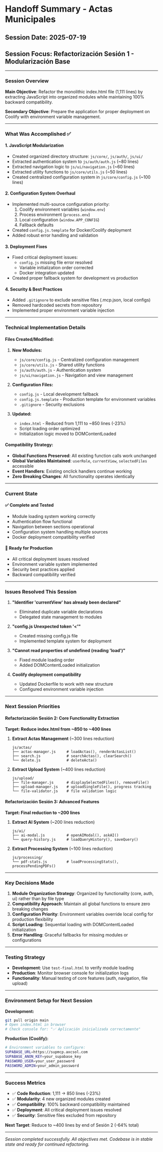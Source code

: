 # Handoff Summary - Actas Municipales

## Session Date: 2025-07-19
## Session Focus: Refactorización Sesión 1 - Modularización Base

---

### Session Overview
**Main Objective**: Refactor the monolithic index.html file (1,111 lines) by extracting JavaScript into organized modules while maintaining 100% backward compatibility.

**Secondary Objective**: Prepare the application for proper deployment on Coolify with environment variable management.

---

### What Was Accomplished ✅

#### 1. **JavaScript Modularization**
- Created organized directory structure: `js/core/`, `js/auth/`, `js/ui/`
- Extracted authentication system to `js/auth/auth.js` (~80 lines)
- Extracted navigation logic to `js/ui/navigation.js` (~60 lines)
- Extracted utility functions to `js/core/utils.js` (~50 lines)
- Created centralized configuration system in `js/core/config.js` (~100 lines)

#### 2. **Configuration System Overhaul**
- Implemented multi-source configuration priority:
  1. Coolify environment variables (`window.env`)
  2. Process environment (`process.env`)
  3. Local configuration (`window.APP_CONFIG`)
  4. Fallback defaults
- Created `config.js.template` for Docker/Coolify deployment
- Added robust error handling and validation

#### 3. **Deployment Fixes**
- Fixed critical deployment issues:
  - `config.js` missing file error resolved
  - Variable initialization order corrected
  - Docker integration updated
- Created proper fallback system for development vs production

#### 4. **Security & Best Practices**
- Added `.gitignore` to exclude sensitive files (.mcp.json, local configs)
- Removed hardcoded secrets from repository
- Implemented proper environment variable injection

---

### Technical Implementation Details

#### Files Created/Modified:
1. **New Modules:**
   - `js/core/config.js` - Centralized configuration management
   - `js/core/utils.js` - Shared utility functions
   - `js/auth/auth.js` - Authentication system
   - `js/ui/navigation.js` - Navigation and view management

2. **Configuration Files:**
   - `config.js` - Local development fallback
   - `config.js.template` - Production template for environment variables
   - `.gitignore` - Security exclusions

3. **Updated:**
   - `index.html` - Reduced from 1,111 to ~850 lines (-23%)
   - Script loading order optimized
   - Initialization logic moved to DOMContentLoaded

#### Compatibility Strategy:
- **Global Functions Preserved**: All existing function calls work unchanged
- **Global Variables Maintained**: `userRole`, `currentView`, `selectedFiles` accessible
- **Event Handlers**: Existing onclick handlers continue working
- **Zero Breaking Changes**: All functionality operates identically

---

### Current State

#### ✅ **Complete and Tested**
- Module loading system working correctly
- Authentication flow functional
- Navigation between sections operational
- Configuration system handling multiple sources
- Docker deployment compatibility verified

#### 🚀 **Ready for Production**
- All critical deployment issues resolved
- Environment variable system implemented
- Security best practices applied
- Backward compatibility verified

---

### Issues Resolved This Session

1. **"Identifier 'currentView' has already been declared"**
   - Eliminated duplicate variable declarations
   - Delegated state management to modules

2. **"config.js Unexpected token '<'"**
   - Created missing config.js file
   - Implemented template system for deployment

3. **"Cannot read properties of undefined (reading 'load')"**
   - Fixed module loading order
   - Added DOMContentLoaded initialization

4. **Coolify deployment compatibility**
   - Updated Dockerfile to work with new structure
   - Configured environment variable injection

---

### Next Session Priorities

#### **Refactorización Sesión 2: Core Functionality Extraction**

**Target: Reduce index.html from ~850 to ~400 lines**

1. **Extract Actas Management** (~300 lines reduction)
   ```
   js/actas/
   ├── actas-manager.js     # loadActas(), renderActasList()
   ├── search.js            # searchActas(), clearSearch()
   └── delete.js            # deleteActa()
   ```

2. **Extract Upload System** (~400 lines reduction)
   ```
   js/upload/
   ├── file-manager.js      # displaySelectedFiles(), removeFile()
   ├── upload-manager.js    # uploadSingleFile(), progress tracking
   └── file-validator.js    # file validation logic
   ```

#### **Refactorización Sesión 3: Advanced Features**

**Target: Final reduction to ~200 lines**

1. **Extract AI System** (~200 lines reduction)
   ```
   js/ai/
   ├── ai-modal.js          # openAIModal(), askAI()
   └── query-history.js     # loadQueryHistory(), saveQuery()
   ```

2. **Extract Processing System** (~100 lines reduction)
   ```
   js/processing/
   └── pdf-stats.js         # loadProcessingStats(), processPendingPDFs()
   ```

---

### Key Decisions Made

1. **Module Organization Strategy**: Organized by functionality (core, auth, ui) rather than by file type
2. **Compatibility Approach**: Maintain all global functions to ensure zero breaking changes
3. **Configuration Priority**: Environment variables override local config for production flexibility
4. **Script Loading**: Sequential loading with DOMContentLoaded initialization
5. **Error Handling**: Graceful fallbacks for missing modules or configurations

---

### Testing Strategy

- **Development**: Use `test-final.html` to verify module loading
- **Production**: Monitor browser console for initialization logs
- **Functionality**: Manual testing of core features (auth, navigation, file upload)

---

### Environment Setup for Next Session

**Development:**
```bash
git pull origin main
# Open index.html in browser
# Check console for: "✅ Aplicación inicializada correctamente"
```

**Production (Coolify):**
```bash
# Environment variables to configure:
SUPABASE_URL=https://supmcp.axcsol.com
SUPABASE_ANON_KEY=your_supabase_key
PASSWORD_USER=your_user_password
PASSWORD_ADMIN=your_admin_password
```

---

### Success Metrics

- ✅ **Code Reduction**: 1,111 → 850 lines (-23%)
- ✅ **Modularity**: 4 new organized modules created
- ✅ **Compatibility**: 100% backward compatibility maintained
- ✅ **Deployment**: All critical deployment issues resolved
- ✅ **Security**: Sensitive files excluded from repository

**Next Target**: Reduce to ~400 lines by end of Sesión 2 (-64% total)

---

*Session completed successfully. All objectives met. Codebase is in stable state and ready for continued refactoring.*